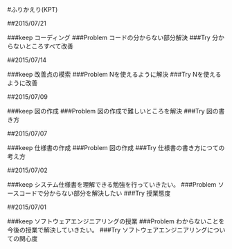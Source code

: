 #ふりかえり(KPT)

##2015/07/21

###keep
コーディング
###Problem
コードの分からない部分解決
###Try
分からないところすべて改善

##2015/07/14

###keep
改善点の模索
###Problem
Nを使えるように解決
###Try
Nを使えるように改善

##2015/07/09

###keep
図の作成
###Problem
図の作成で難しいところを解決
###Try
図の書き方

##2015/07/07

###keep
仕様書の作成
###Problem
図の作成
###Try
仕様書の書き方につての考え方

##2015/07/02 

###keep
システム仕様書を理解できる勉強を行っていきたい。
###Problem
ソースコードで分からない部分を解決したい
###Try
授業態度


##2015/07/01

###keep
ソフトウェアエンジニアリングの授業
###Problem
わからないことを今後の授業で解決していきたい。
###Try
ソフトウェアエンジニアリングについての関心度
